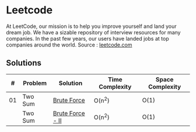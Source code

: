 # Leetcode

At LeetCode, our mission is to help you improve yourself and land your dream job. We have a sizable repository of interview resources for many companies. In the past few years, our users have landed jobs at top companies around the world. 
Source : [leetcode.com](https://leetcode.com)

## Solutions

| # | Problem | Solution | Time Complexity | Space Complexity
---|---|---|---|---
01 | Two Sum | [Brute Force](Python\Two-Sum-I.py) | O(n<sup>2</sup>) | O(1)
|| Two Sum | [Brute Force - II](Python\Two-Sum-II.py) | O(n<sup>2</sup>) | O(1)
